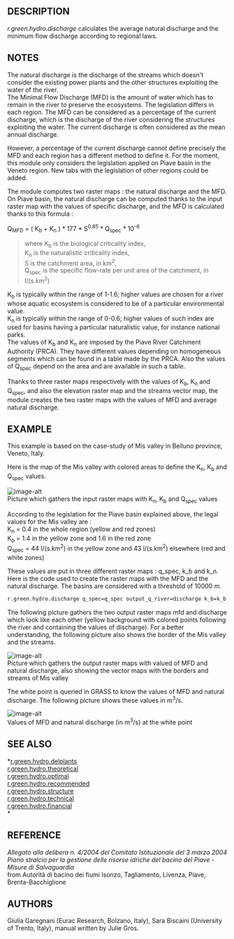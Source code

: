 ## DESCRIPTION

*r.green.hydro.discharge* calculates the average natural discharge and
the minimum flow discharge according to regional laws.

## NOTES

The natural discharge is the discharge of the streams which doesn't
consider the existing power plants and the other structures exploiting
the water of the river.  
The Minimal Flow Discharge (MFD) is the amount of water which has to
remain in the river to preserve the ecosystems. The legislation differs
in each region. The MFD can be considered as a percentage of the current
discharge, which is the discharge of the river considering the
structures exploiting the water. The current discharge is often
considered as the mean annual discharge.  
  
However, a percentage of the current discharge cannot define precisely
the MFD and each region has a different method to define it. For the
moment, this module only considers the legislation applied on Piave
basin in the Veneto region. New tabs with the legislation of other
regions could be added.  
  
The module computes two raster maps : the natural discharge and the MFD.
On Piave basin, the natural discharge can be computed thanks to the
input raster map with the values of specific discharge, and the MFD is
calculated thanks to this formula :  
  
Q<sub>MFD</sub> = ( K<sub>b</sub> + K<sub>n</sub> ) \* 177 \*
S<sup>0.85</sup> \* Q<sub>spec</sub> \* 10<sup>-6</sup>  

> where K<sub>b</sub> is the biological criticality index,  
> K<sub>n</sub> is the naturalistic criticality index,  
> S is the catchment area, in km<sup>2</sup>,  
> Q<sub>spec</sub> is the specific flow-rate per unit area of the
> catchment, in l/(s.km<sup>2</sup>)  

K<sub>b</sub> is typically within the range of 1-1.6; higher values are
chosen for a river whose aquatic ecosystem is considered to be of a
particular environmental value.  
K<sub>n</sub> is typically within the range of 0-0.6; higher values of
such index are used for basins having a particular naturalistic value,
for instance national parks.  
The values of K<sub>b</sub> and K<sub>n</sub> are imposed by the Piave
River Catchment Authority (PRCA). They have different values depending
on homogeneous segments which can be found in a table made by the PRCA.
Also the values of Q<sub>spec</sub> depend on the area and are available
in such a table.  
  
Thanks to three raster maps respectively with the values of
K<sub>b</sub>, K<sub>n</sub> and Q<sub>spec</sub>, and also the
elevation raster map and the streams vector map, the module creates the
two raster maps with the values of MFD and average natural discharge.

## EXAMPLE

This example is based on the case-study of Mis valley in Belluno
province, Veneto, Italy.  
  
Here is the map of the Mis valley with colored areas to define the
K<sub>n</sub>, K<sub>b</sub> and Q<sub>spec</sub> values.

![image-alt](r.green.hydro.discharge_input.png)  
Picture which gathers the input raster maps with K<sub>n</sub>,
K<sub>b</sub> and Q<sub>spec</sub> values

According to the legislation for the Piave basin explained above, the
legal values for the Mis valley are :  
K<sub>n</sub> = 0.4 in the whole region (yellow and red zones)  
K<sub>b</sub> = 1.4 in the yellow zone and 1.6 in the red zone  
Q<sub>spec</sub> = 44 l/(s.km<sup>2</sup>) in the yellow zone and 43
l/(s.km<sup>2</sup>) elsewhere (red and white zones)  
  
These values are put in three different raster maps : q\_spec, k\_b and
k\_n.  
Here is the code used to create the raster maps with the MFD and the
natural discharge. The basins are considered with a threshold of 10000
m.  
  
```sh
r.green.hydro.discharge q_spec=q_spec output_q_river=discharge k_b=k_b k_n=k_n output_mfd=mfd elevation=elevation output_streams=streams threshold=100000
```

The following picture gathers the two output raster maps mfd and
discharge which look like each other (yellow background with colored
points following the river and containing the values of discharge). For
a better understanding, the following picture also shows the border of
the Mis valley and the streams.  
  
![image-alt](r.green.hydro.discharge_output.png)  
Picture which gathers the output raster maps with valued of MFD and
natural discharge, also showing the vector maps with the borders and
streams of Mis valley

The white point is queried in GRASS to know the values of MFD and
natural discharge. The following picture shows these values in
m<sup>3</sup>/s.  
  
![image-alt](r.green.hydro.discharge_output_table.png)  
Values of MFD and natural discharge (in m<sup>3</sup>/s) at the white
point

## SEE ALSO

*[r.green.hydro.delplants](r.green.hydro.delplants.md)  
[r.green.hydro.theoretical](r.green.hydro.theoretical.md)  
[r.green.hydro.optimal](r.green.hydro.optimal.md)  
[r.green.hydro.recommended](r.green.hydro.recommended.md)  
[r.green.hydro.structure](r.green.hydro.structure.md)  
[r.green.hydro.technical](r.green.hydro.technical.md)  
[r.green.hydro.financial](r.green.hydro.financial.md)  
*

## REFERENCE

*Allegato alla delibera n. 4/2004 del Comitato Istituzionale del 3 marzo
2004  
Piano stralcio per la gestione delle risorse idriche del bacino del
Piave - Misure di Salvaguardia*  
from Autorità di bacino dei fiumi Isonzo, Tagliamento, Livenza, Piave,
Brenta-Bacchiglione

## AUTHORS

Giulia Garegnani (Eurac Research, Bolzano, Italy), Sara Biscaini
(University of Trento, Italy), manual written by Julie Gros.

